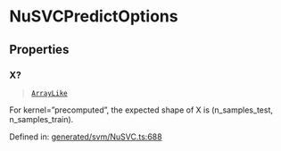 # NuSVCPredictOptions

## Properties

### X?

> [`ArrayLike`](../types/ArrayLike.md)

For kernel=”precomputed”, the expected shape of X is (n\_samples\_test, n\_samples\_train).

Defined in:  [generated/svm/NuSVC.ts:688](https://github.com/transitive-bullshit/scikit-learn-ts/blob/122b3c0/packages/sklearn/src/generated/svm/NuSVC.ts#L688)
